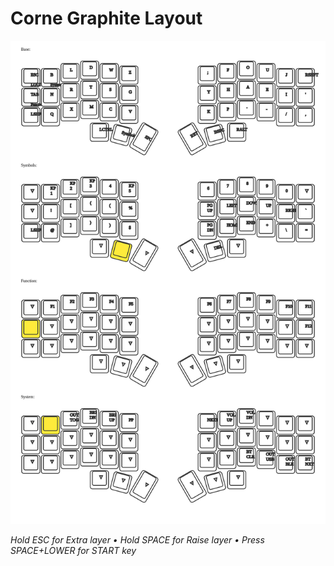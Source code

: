 # Corne Graphite Layout

![Keymap](keymap-drawer/corne.svg)

*Hold ESC for Extra layer • Hold SPACE for Raise layer • Press SPACE+LOWER for START key*